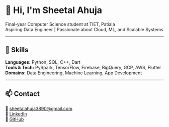 # 👋 Hi, I'm Sheetal Ahuja

Final-year Computer Science student at TIET, Patiala  
Aspiring Data Engineer | Passionate about Cloud, ML, and Scalable Systems

---

## 🔧 Skills

**Languages:** Python, SQL, C++, Dart  
**Tools & Tech:** PySpark, TensorFlow, Firebase, BigQuery, GCP, AWS, Flutter  
**Domains:** Data Engineering, Machine Learning, App Development

---


## 📫 Contact

📧 sheetalahuja3890@gmail.com  
🔗 [LinkedIn](https://linkedin.com/in/sheetal-ahuja)  
💼 [GitHub](https://github.com/sheetal-ahuja)
